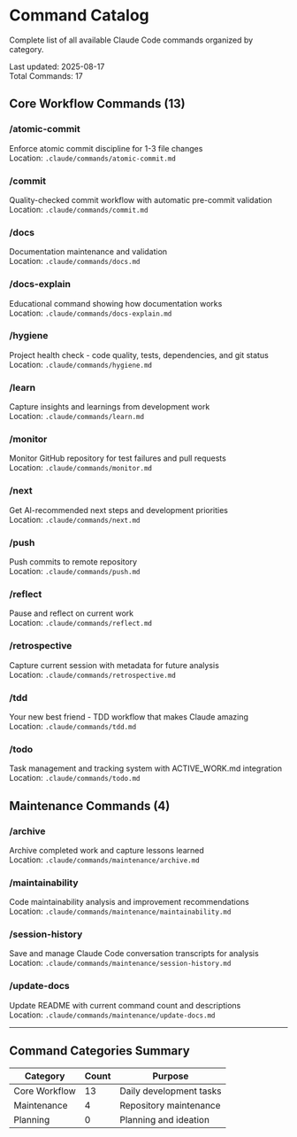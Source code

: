# Command Catalog

Complete list of all available Claude Code commands organized by category.

Last updated: 2025-08-17  
Total Commands: 17

## Core Workflow Commands (13)

### /atomic-commit
Enforce atomic commit discipline for 1-3 file changes  
Location: `.claude/commands/atomic-commit.md`

### /commit
Quality-checked commit workflow with automatic pre-commit validation  
Location: `.claude/commands/commit.md`

### /docs
Documentation maintenance and validation  
Location: `.claude/commands/docs.md`

### /docs-explain
Educational command showing how documentation works  
Location: `.claude/commands/docs-explain.md`

### /hygiene
Project health check - code quality, tests, dependencies, and git status  
Location: `.claude/commands/hygiene.md`

### /learn
Capture insights and learnings from development work  
Location: `.claude/commands/learn.md`

### /monitor
Monitor GitHub repository for test failures and pull requests  
Location: `.claude/commands/monitor.md`

### /next
Get AI-recommended next steps and development priorities  
Location: `.claude/commands/next.md`

### /push
Push commits to remote repository  
Location: `.claude/commands/push.md`

### /reflect
Pause and reflect on current work  
Location: `.claude/commands/reflect.md`

### /retrospective
Capture current session with metadata for future analysis  
Location: `.claude/commands/retrospective.md`

### /tdd
Your new best friend - TDD workflow that makes Claude amazing  
Location: `.claude/commands/tdd.md`

### /todo
Task management and tracking system with ACTIVE_WORK.md integration  
Location: `.claude/commands/todo.md`

## Maintenance Commands (4)

### /archive
Archive completed work and capture lessons learned  
Location: `.claude/commands/maintenance/archive.md`

### /maintainability
Code maintainability analysis and improvement recommendations  
Location: `.claude/commands/maintenance/maintainability.md`

### /session-history
Save and manage Claude Code conversation transcripts for analysis  
Location: `.claude/commands/maintenance/session-history.md`

### /update-docs
Update README with current command count and descriptions  
Location: `.claude/commands/maintenance/update-docs.md`

---

## Command Categories Summary

| Category | Count | Purpose |
|----------|-------|---------|
| Core Workflow | 13 | Daily development tasks |
| Maintenance | 4 | Repository maintenance |
| Planning | 0 | Planning and ideation |
